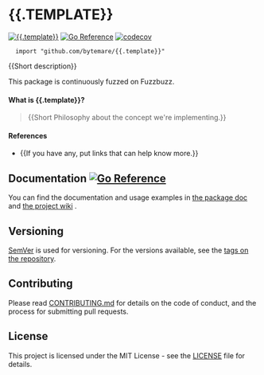 # {{.TEMPLATE}}
[![{{.template}}](https://github.com/bytemare/{{.template}}/actions/workflows/ci.yml/badge.svg)](https://github.com/bytemare/{{.template}}/actions/workflows/ci.yml)
[![Go Reference](https://pkg.go.dev/badge/github.com/bytemare/{{.template}}.svg)](https://pkg.go.dev/github.com/bytemare/{{.template}})
[![codecov](https://codecov.io/gh/bytemare/{{.template}}/branch/main/graph/badge.svg?token=5bQfB0OctA)](https://codecov.io/gh/bytemare/{{.template}})

```
  import "github.com/bytemare/{{.template}}"
```
{{Short description}}

This package is continuously fuzzed on Fuzzbuzz.

#### What is {{.template}}?

> {{Short Philosophy about the concept we're implementing.}}

#### References
- {{If you have any, put links that can help know more.}}

## Documentation [![Go Reference](https://pkg.go.dev/badge/github.com/bytemare/{{.template}}.svg)](https://pkg.go.dev/github.com/bytemare/{{.template}})

You can find the documentation and usage examples in [the package doc](https://pkg.go.dev/github.com/bytemare/{{.template}}) and [the project wiki](https://github.com/bytemare/{{.template}}/wiki) .

## Versioning

[SemVer](http://semver.org) is used for versioning. For the versions available, see the [tags on the repository](https://github.com/bytemare/{{.template}}/tags).


## Contributing

Please read [CONTRIBUTING.md](.github/CONTRIBUTING.md) for details on the code of conduct, and the process for submitting pull requests.

## License

This project is licensed under the MIT License - see the [LICENSE](LICENSE) file for details.
